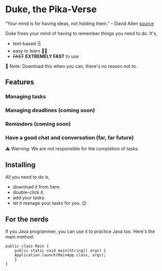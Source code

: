 # Duke, the Pika-Verse

“Your mind is for having ideas, not holding them.” – David Allen [source](https://dansilvestre.com/productivity-quotes/)


Duke frees your mind of having to remember things you need to do. It's,

- text-based 🗒️
- easy to learn 🧑‍🏫
- ~~FAST~~ **EXTREMELY FAST** to use

📝 Note: Download this when you can, there's no reason not to.

## Features

### Managing tasks
### Managing deadlines (coming soon)
### Reminders (coming soon)
### Have a good chat and conversation (far, far future)

⚠️ Warning: We are not responsible for the completion of tasks.


## Installing
All you need to do is,

- download it from here.
- double-click it.
- add your tasks.
- let it manage your tasks for you. 😉

## For the nerds

If you Java programmer, you can use it to practice Java too. Here's the main method:
```
public class Main {
    public static void main(String[] args) {
    Application.launch(MainApp.class, args);
    }
}
```

